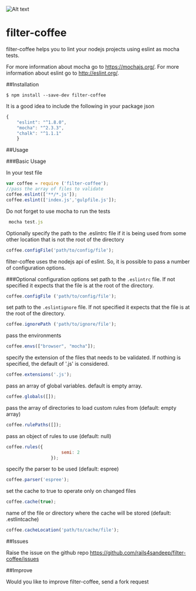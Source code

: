 ![Alt text](http://farm9.staticflickr.com/8227/8470665558_8ed74d2775_o.jpg "filter-coffee")



# filter-coffee
filter-coffee helps you to lint your nodejs projects using eslint as mocha tests.

For more information about mocha go to https://mochajs.org/.
For more information about eslint go to http://eslint.org/.

##Installation
```
$ npm install --save-dev filter-coffee
```

It is a good idea to include the following in your package json

```javascript
{
    "eslint": "^1.8.0",
    "mocha": "^2.3.3",
    "chalk": "^1.1.1"
    }
```

##Usage

###Basic Usage

In your test file

```javascript
var coffee = require ('filter-coffee');
//pass the array of files to validate
coffee.eslint(['**/*.js']);
coffee.eslint(['index.js','gulpfile.js']);
```

Do not forget to use mocha to run the tests
 
```javascript
 mocha test.js
``` 

Optionally specify the path to the .eslintrc file if it is being used from some other location that is not the root of the directory
```javascript
coffee.configFile('path/to/config/file');
```
filter-coffee uses the nodejs api of eslint. So, it is possible to pass a number of configuration options.

###Optional configuration options
set path to the `.eslintrc` file. If not specified it expects that the file is at the root of the directory.
```javascript
coffee.configFile ('path/to/config/file');
```

set path to the `.eslintignore` file. If not specified it expects that the file is at the root of the directory.
```javascript
coffee.ignorePath ('path/to/ignore/file');
```

pass the environments
```javascript
coffee.envs(["browser", "mocha"]);
```

specify the extension of the files that needs to be validated. If nothing is specified, the default of '.js' is considered.
```javascript
coffee.extensions('.js');
```
pass an array of global variables. default is empty array.
```javascript
coffee.globals([]);
```

pass the array of directories to load custom rules from (default: empty array)
```javascript
coffee.rulePaths([]);
```

pass an object of rules to use (default: null)
```javascript
coffee.rules({
                     semi: 2
                 }); 
```

specify the parser to be used (default: espree)
```javascript
coffee.parser('espree');
```

set the cache to true to operate only on changed files
```javascript
coffee.cache(true);
```

name of the file or directory where the cache will be stored (default: .estlintcache)
```javascript
coffee.cacheLocation('path/to/cache/file');
```

##Issues

Raise the issue on the github repo https://github.com/rails4sandeep/filter-coffee/issues

##Improve

Would you like to improve filter-coffee, send a fork request
